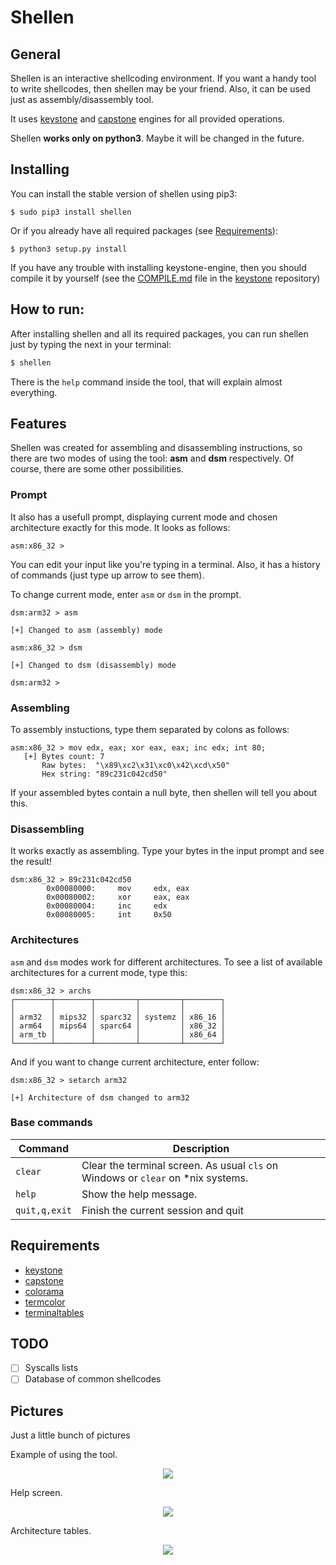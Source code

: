 # Shellen

## General
Shellen is an interactive shellcoding environment. If you want a handy tool to write shellcodes, then shellen may be your friend. Also, it can be used just as assembly/disassembly tool.

It uses [keystone](https://github.com/keystone-engine/keystone) and [capstone](https://github.com/aquynh/capstone) engines for all provided operations.

Shellen **works only on python3**. Maybe it will be changed in the future.

## Installing
You can install the stable version of shellen using pip3:
```
$ sudo pip3 install shellen
```

Or if you already have all required packages (see [Requirements](#requirements)):
```
$ python3 setup.py install
```

If you have any trouble with installing keystone-engine, then you should compile it by yourself (see the [COMPILE.md](https://github.com/keystone-engine/keystone/blob/master/docs/COMPILE.md) file in the [keystone](https://github.com/keystone-engine/keystone) repository)

## How to run:
After installing shellen and all its required packages, you can run shellen just by typing the next in your terminal:
```sh
$ shellen
```
There is the ```help``` command inside the tool, that will explain almost everything.

## Features
Shellen was created for assembling and disassembling instructions, so there are two modes of using the tool: **asm** and **dsm** respectively. Of course, there are some other possibilities.

### Prompt
It also has a usefull prompt, displaying current mode and chosen architecture exactly for this mode. It looks as follows:
```
asm:x86_32 >
```
You can edit your input like you're typing in a terminal. Also, it has a history of commands (just type up arrow to see them).

To change current mode, enter ```asm``` or ```dsm``` in the prompt.
```
dsm:arm32 > asm

[+] Changed to asm (assembly) mode

asm:x86_32 > dsm

[+] Changed to dsm (disassembly) mode

dsm:arm32 > 
```

### Assembling
To assembly instuctions, type them separated by colons as follows:
```
asm:x86_32 > mov edx, eax; xor eax, eax; inc edx; int 80;
   [+] Bytes count: 7
       Raw bytes:  "\x89\xc2\x31\xc0\x42\xcd\x50"
       Hex string: "89c231c042cd50"
```
If your assembled bytes contain a null byte, then shellen will tell you about this.

### Disassembling
It works exactly as assembling. Type your bytes in the input prompt and see the result!
```
dsm:x86_32 > 89c231c042cd50
        0x00080000:     mov     edx, eax
        0x00080002:     xor     eax, eax
        0x00080004:     inc     edx
        0x00080005:     int     0x50
```

### Architectures
```asm``` and ```dsm``` modes work for different architectures. To see a list of available architectures for a current mode, type this:
```
dsm:x86_32 > archs
┌────────┬────────┬─────────┬─────────┬────────┐
│        │        │         │         │        │
│ arm32  │ mips32 │ sparc32 │ systemz │ x86_16 │
│ arm64  │ mips64 │ sparc64 │         │ x86_32 │
│ arm_tb │        │         │         │ x86_64 │
└────────┴────────┴─────────┴─────────┴────────┘
```

And if you want to change current architecture, enter follow:
```
dsm:x86_32 > setarch arm32

[+] Architecture of dsm changed to arm32
```

### Base commands
Command | Description
------- | -----------
```clear``` | Clear the terminal screen. As usual ```cls``` on Windows or ```clear``` on *nix systems.
```help``` | Show the help message.
```quit,q,exit``` | Finish the current session and quit


## Requirements
- [keystone](https://github.com/keystone-engine/keystone)
- [capstone](https://github.com/aquynh/capstone)
- [colorama](https://github.com/tartley/colorama)
- [termcolor](https://pypi.python.org/pypi/termcolor)
- [terminaltables](https://github.com/Robpol86/terminaltables)


## TODO
- [ ] Syscalls lists
- [ ] Database of common shellcodes

## Pictures
Just a little bunch of pictures

Example of using the tool.
<p align="center">
  <img src="screens/use.png">
</p>

Help screen.
<p align="center">
  <img src="screens/help.png">
</p>

Architecture tables.
<p align="center">
  <img src="screens/tables.png">
</p>
